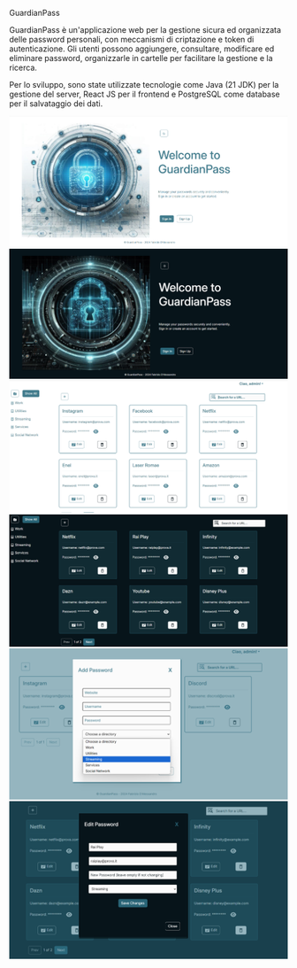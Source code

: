 GuardianPass

GuardianPass è un'applicazione web per la gestione sicura ed organizzata delle password personali, con meccanismi di criptazione e token di autenticazione. Gli utenti possono aggiungere, consultare, modificare ed eliminare password, organizzarle in cartelle per facilitare la gestione e la ricerca. 

Per lo sviluppo, sono state utilizzate tecnologie come Java (21 JDK) per la gestione del server, React JS per il frontend e PostgreSQL come database per il salvataggio dei dati.

<img src="frontend/public/Light_HomePage.png" />
<img src="frontend/public/Dark_HomePage.png" />
<img src="frontend/public/Light_Dashboard.png" />
<img src="frontend/public/Dark_Dashboard.png" />
<img src="frontend/public/Light_AddPassword.png" />
<img src="frontend/public/Dark_EditPassword.png" />
